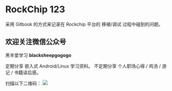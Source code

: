 # RockChip 123

采用 Gitbook 的方式来记录在 Rockchip 平台的 移植/调试 过程中碰到的问题。


## 欢迎关注微信公众号 
黑羊爱学习
**blacksheepgogogo**

定期分享 嵌入式 Android/Linux 学习资料。
不定期分享 个人职场心得 / 鸡汤 / 游记 / 书籍读后感。

扫描以下二维码：
![](http://ww1.sinaimg.cn/large/ba061518gy1fjskczerf6j20p00f0jx7.jpg)
